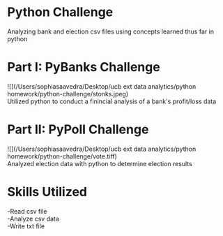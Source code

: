 # Python Challenge
Analyzing bank and election csv files using concepts learned thus far in python

# Part I: PyBanks Challenge
![](/Users/sophiasaavedra/Desktop/ucb ext data analytics/python homework/python-challenge/stonks.jpeg) <br />
Utilized python to conduct a finincial analysis of a bank's profit/loss data

# Part II: PyPoll Challenge
![](/Users/sophiasaavedra/Desktop/ucb ext data analytics/python homework/python-challenge/vote.tiff) <br />
Analyzed election data with python to determine election results

# Skills Utilized
-Read csv file <br />
-Analyze csv data <br />
-Write txt file
